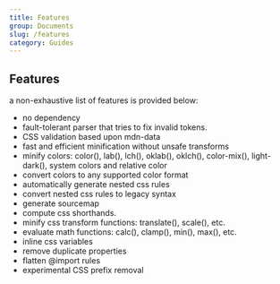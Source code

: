 ```yaml
---
title: Features
group: Documents
slug: /features
category: Guides
---
```


## Features

a non-exhaustive list of features is provided below:

- no dependency
- fault-tolerant parser that tries to fix invalid tokens.
- CSS validation based upon mdn-data
- fast and efficient minification without unsafe transforms
- minify colors: color(), lab(), lch(), oklab(), oklch(), color-mix(), light-dark(), system colors and
  relative color
- convert colors to any supported color format
- automatically generate nested css rules
- convert nested css rules to legacy syntax
- generate sourcemap
- compute css shorthands.
- minify css transform functions: translate(), scale(), etc.
- evaluate math functions: calc(), clamp(), min(), max(), etc.
- inline css variables
- remove duplicate properties
- flatten @import rules
- experimental CSS prefix removal
